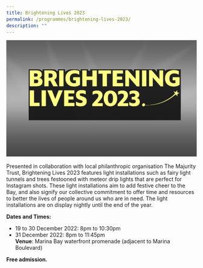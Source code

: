 ```yaml
---
title: Brightening Lives 2023
permalink: /programmes/brightening-lives-2023/
description: ""
---
```

![](/images/bl.jpeg)

Presented in collaboration with local philanthropic organisation The Majurity Trust,
Brightening Lives 2023 features light installations such as fairy light tunnels and trees
festooned with meteor drip lights that are perfect for Instagram shots. These light
installations aim to add festive cheer to the Bay, and also signify our collective commitment
to offer time and resources to better the lives of people around us who are in need. The light
installations are on display nightly until the end of the year.

**Dates and Times:**
- 19 to 30 December 2022: 8pm to 10:30pm
- 31 December 2022: 8pm to 11:45pm <br>
**Venue**: Marina Bay waterfront promenade (adjacent to Marina Boulevard)<br>
<p>
	<b>Free admission.</b></p>